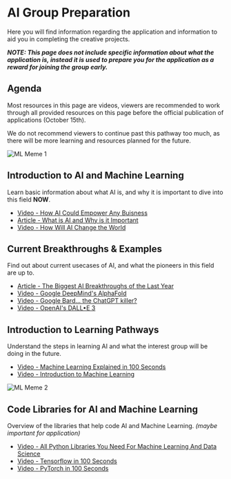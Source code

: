 # AI Group Preparation
Here you will find information regarding the application and information to aid you in completing the creative projects.

***NOTE: This page does not include specific information about what the application is, instead it is used to prepare you for the application as a reward for joining the group early.***


## Agenda
Most resources in this page are videos, viewers are recommended to work through all provided resources on this page before the official publication of applications (October 15th). 

We do not recommend viewers to continue past this pathway too much, as there will be more learning and resources planned for the future.

![ML Meme 1](https://github.com/AaronGWang/AI-Group-Preperation/assets/145851064/d762253a-1001-4aab-b886-f1e55b3ec8f5)

## Introduction to AI and Machine Learning
Learn basic information about what AI is, and why it is important to dive into this field **NOW**.

- [Video - How AI Could Empower Any Buisness](https://www.youtube.com/watch?v=reUZRyXxUs4&ab_channel=TED)
- [Article - What is AI and Why is it Important](https://www.netapp.com/artificial-intelligence/what-is-artificial-intelligence/#:~:text=Today%2C%20the%20amount%20of%20data,of%20all%20complex%20decision%20making.)
- [Video - How Will AI Change the World](https://www.youtube.com/watch?v=RzkD_rTEBYs&ab_channel=TED-Ed)


## Current Breakthroughs & Examples
Find out about current usecases of AI, and what the pioneers in this field are up to.

- [Article - The Biggest AI Breakthroughs of the Last Year](https://www.freethink.com/robots-ai/ai-breakthroughs)
- [Video - Google DeepMind's AlphaFold](https://www.youtube.com/watch?v=gg7WjuFs8F4&ab_channel=GoogleDeepMind)
- [Video - Google Bard… the ChatGPT killer?](https://www.youtube.com/watch?v=xW9DJTvB3NI&ab_channel=Fireship)
- [Video - OpenAI's DALL•E 3](https://www.youtube.com/watch?v=sqQrN0iZBs0&ab_channel=OpenAI)


## Introduction to Learning Pathways
Understand the steps in learning AI and what the interest group will be doing in the future.

- [Video - Machine Learning Explained in 100 Seconds](https://www.youtube.com/watch?v=PeMlggyqz0Y&pp=ygUcZmlyZXNoaXAgbnVtcHkgaW4gMTAwc2Vjb25kcw%3D%3D&ab_channel=Fireship)
- [Video - Introduction to Machine Learning](https://www.youtube.com/watch?v=FIpbrnbVfJk&ab_channel=TechWithTim)

![ML Meme 2](https://github.com/AaronGWang/AI-Group-Preperation/assets/145851064/3b455305-09d0-4911-ad0b-42d7caec03ed)

## Code Libraries for AI and Machine Learning
Overview of the libraries that help code AI and Machine Learning. *(maybe important for application)*

- [Video - All Python Libraries You Need For Machine Learning And Data Science](https://www.youtube.com/watch?v=vVg7WrelMeA&ab_channel=PatrickLoeber)
- [Video - Tensorflow in 100 Seconds](https://www.youtube.com/watch?v=i8NETqtGHms&pp=ygUhZmlyZXNoaXAgdGVuc29yZmxvdyBpbiAxMDBzZWNvbmRz&ab_channel=Fireship)
- [Video - PyTorch in 100 Seconds](https://www.youtube.com/watch?v=ORMx45xqWkA&pp=ygUcZmlyZXNoaXAgbnVtcHkgaW4gMTAwc2Vjb25kcw%3D%3D)
